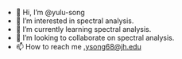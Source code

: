 - 👋 Hi, I’m @yulu-song
- 👀 I’m interested in spectral analysis.
- 🌱 I’m currently learning spectral analysis.
- 💞️ I’m looking to collaborate on spectral analysis.
- 📫 How to reach me .ysong68@jh.edu

<!---
yulu-song/yulu-song is a ✨ special ✨ repository because its `README.md` (this file) appears on your GitHub profile.
You can click the Preview link to take a look at your changes.
--->
